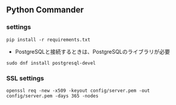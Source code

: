 ## Python Commander

### settings

```
pip install -r requirements.txt
```

* PostgreSQLと接続するときは、PostgreSQLのライブラリが必要

```
sudo dnf install postgresql-devel
```


### SSL settings

```
openssl req -new -x509 -keyout config/server.pem -out config/server.pem -days 365 -nodes
```

